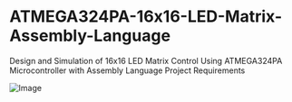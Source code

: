# ATMEGA324PA-16x16-LED-Matrix-Assembly-Language
Design and Simulation of 16x16 LED Matrix Control Using ATMEGA324PA Microcontroller with Assembly Language
Project Requirements

![Image](https://github.com/user-attachments/assets/f29dbcf3-dfed-43fa-825b-8caeeb600f16)




